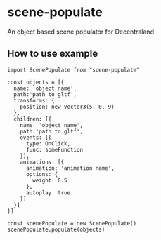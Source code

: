 # scene-populate
An object based scene populator for Decentraland

## How to use example

```
import ScenePopulate from "scene-populate"

const objects = [{
  name: 'object name',
  path:'path to gltf',
  transforms: {
    position: new Vector3(5, 0, 9)
  },
  children: [{
    name: 'object name',
    path:'path to gltf',
    events: [{
      type: OnClick,
      func: someFunction
    }],
    animations: [{
      animation: 'animation name',
      options: {
        weight: 0.5
      },
      autoplay: true
    }]
  }]
}]

const scenePopulate = new ScenePopulate()
scenePopulate.populate(objects)
```
